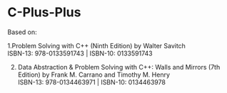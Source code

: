 # C-Plus-Plus

Based on:  

1.Problem Solving with C++ (Ninth Edition) by Walter Savitch  
  ISBN-13: 978-0133591743 | ISBN-10: 0133591743  
  
2. Data Abstraction & Problem Solving with C++: Walls and Mirrors (7th Edition) by Frank M. Carrano and‎ Timothy M. Henry  
  ISBN-13: 978-0134463971 | ISBN-10: 0134463978  
